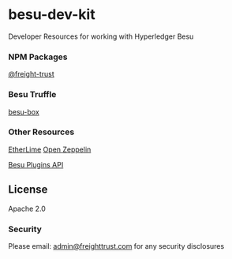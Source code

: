 # besu-dev-kit
Developer Resources for working with Hyperledger Besu


### NPM Packages
[@freight-trust](https://www.npmjs.com/settings/freight-trust/packages)

### Besu Truffle 
[besu-box](https://github.com/freight-chain/besu-box)

### Other Resources

[EtherLime](https://etherlime.gitbook.io/etherlime/)
[Open Zeppelin](https://docs.openzeppelin.com/openzeppelin/)

[Besu Plugins API](https://github.com/besuchain/PluginsAPIDemo)


## License

Apache 2.0

### Security 
Please email: admin@freighttrust.com for any security disclosures 
